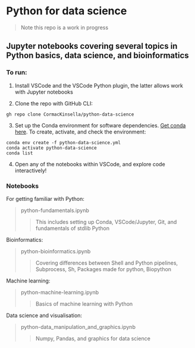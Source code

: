 # Python for data science

>Note this repo is a work in progress

## Jupyter notebooks covering several topics in Python basics, data science, and bioinformatics

### To run:

1. Install VSCode and the VSCode Python plugin, the latter allows work with Jupyter notebooks

2. Clone the repo with GitHub CLI:

```
gh repo clone CormacKinsella/python-data-science
```

3. Set up the Conda environment for software dependencies. [Get conda here](https://docs.conda.io/en/latest/miniconda.html#linux-installers). To create, activate, and check the environment:

```
conda env create -f python-data-science.yml
conda activate python-data-science
conda list
```

4. Open any of the notebooks within VSCode, and explore code interactively!

### Notebooks

For getting familiar with Python:

>python-fundamentals.ipynb
>>This includes setting up Conda, VSCode/Jupyter, Git, and fundamentals of stdlib Python

Bioinformatics:

>python-bioinformatics.ipynb
>>Covering differences between Shell and Python pipelines, Subprocess, Sh, Packages made for python, Biopython

Machine learning:

>python-machine-learning.ipynb
>>Basics of machine learning with Python

Data science and visualisation:

>python-data_manipulation_and_graphics.ipynb
>>Numpy, Pandas, and graphics for data science